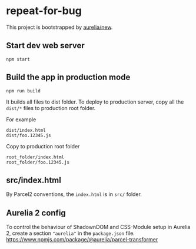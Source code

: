 # repeat-for-bug

This project is bootstrapped by [aurelia/new](https://github.com/aurelia/new).

## Start dev web server

    npm start

## Build the app in production mode

    npm run build

It builds all files to dist folder. To deploy to production server, copy all the `dist/*` files to production root folder.

For example
```
dist/index.html
dist/foo.12345.js
```
Copy to production root folder
```
root_folder/index.html
root_folder/foo.12345.js
```


## src/index.html

By Parcel2 conventions, the `index.html` is in `src/` folder.

## Aurelia 2 config

To control the behaviour of ShadownDOM and CSS-Module setup in Aurelia 2, create a section `"aurelia"` in the `package.json` file.
https://www.npmjs.com/package/@aurelia/parcel-transformer
